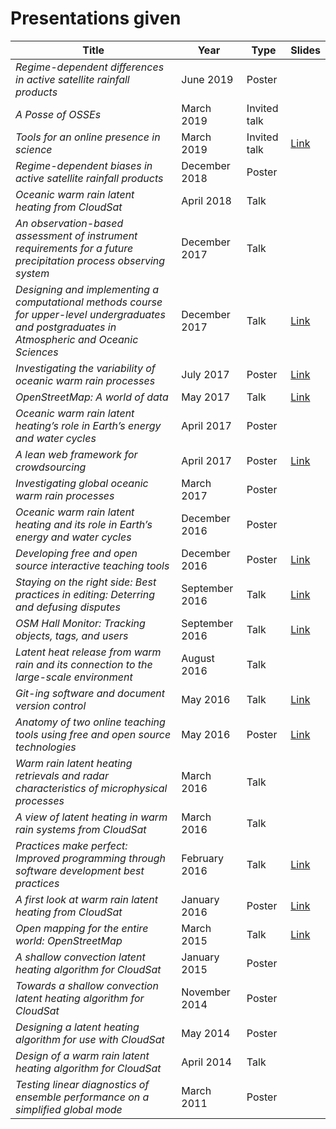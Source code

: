 Presentations given
===================

Title | Year | Type | Slides
------|------|------|-------
_Regime-dependent differences in active satellite rainfall products_ | June 2019 | Poster |
_A Posse of OSSEs_ | March 2019 | Invited talk |
_Tools for an online presence in science_ | March 2019 | Invited talk | [Link](https://github.com/ethan-nelson/presentation_slides/blob/master/2019_mar_online_presence/2019wisconline.pdf)
_Regime-dependent biases in active satellite rainfall products_ | December 2018 | Poster |
_Oceanic warm rain latent heating from CloudSat_ | April 2018 | Talk |
_An observation-based assessment of instrument requirements for a future precipitation process observing system_ | December 2017 | Talk |
_Designing and implementing a computational methods course for upper-level undergraduates and postgraduates in Atmospheric and Oceanic Sciences_ | December 2017 | Talk | [Link](https://github.com/ethan-nelson/presentation_slides/blob/master/2017_dec_computational_methods_course/ENelson_education_AGU_2017.pdf)
_Investigating the variability of oceanic warm rain processes_ | July 2017 | Poster | [Link](https://github.com/ethan-nelson/presentation_slides/blob/master/2017_jul_warm_rain_proc/ENelson_gordon.pdf)
_OpenStreetMap:  A world of data_ | May 2017 | Talk | [Link](https://github.com/ethan-nelson/presentation_slides/blob/master/2017_may_osm_workshop/ENelson_Regional_Workshop.pdf)
_Oceanic warm rain latent heating’s role in Earth’s energy and water cycles_ | April 2017 | Poster |
_A lean web framework for crowdsourcing_ | April 2017 | Poster | [Link](https://github.com/ethan-nelson/presentation_slides/blob/master/2017_apr_web_framework/ENelson_web_poster.pdf)
_Investigating global oceanic warm rain processes_ | March 2017 | Poster |
_Oceanic warm rain latent heating and its role in Earth’s energy and water cycles_ | December 2016 | Poster |
_Developing free and open source interactive teaching tools_ | December 2016 | Poster | [Link](https://github.com/ethan-nelson/presentation_slides/blob/master/2016_dec_foss_teaching_tools/ENelson_teaching_poster_agu.pdf)
_Staying on the right side:  Best practices in editing:  Deterring and defusing disputes_ | September 2016 | Talk | [Link](https://github.com/ethan-nelson/presentation_slides/blob/master/2016_sep_osm_disputes/ENelson_OSMDisputes.pdf)
_OSM Hall Monitor:  Tracking objects, tags, and users_ | September 2016 | Talk | [Link](https://github.com/ethan-nelson/presentation_slides/blob/master/2016_sep_osm_hall_monitor/ENelson_OSMHallMonitor.pdf)
_Latent heat release from warm rain and its connection to the large-scale environment_ | August 2016 | Talk |
_Git-ing software and document version control_ | May 2016 | Talk | [Link](https://github.com/ethan-nelson/presentation_slides/blob/master/2016_may_git_tutorial/2016GitPresentation.pdf)
_Anatomy of two online teaching tools using free and open source technologies_ | May 2016 | Poster | [Link](https://github.com/ethan-nelson/presentation_slides/blob/master/2016_may_foss_teaching_tools/TeachingWebToolsPoster.pdf)
_Warm rain latent heating retrievals and radar characteristics of microphysical processes_ | March 2016 | Talk |
_A view of latent heating in warm rain systems from CloudSat_ | March 2016 | Talk |
_Practices make perfect:  Improved programming through software development best practices_ | February 2016 | Talk | [Link](https://github.com/ethan-nelson/presentation_slides/blob/master/2016_feb_coding_practices/Feb3PresentationWeb.pdf)
_A first look at warm rain latent heating from CloudSat_ | January 2016 | Poster | [Link](https://github.com/ethan-nelson/presentation_slides/blob/master/2016_jan_warm_rain_lh/ENelson_ams_lh_cs.pdf)
_Open mapping for the entire world:  OpenStreetMap_ | March 2015 | Talk | [Link](https://github.com/ethan-nelson/presentation_slides/blob/master/2015_mar_osm_intro/OSM-APA.pdf)
_A shallow convection latent heating algorithm for CloudSat_ | January 2015 | Poster |
_Towards a shallow convection latent heating algorithm for CloudSat_ | November 2014 | Poster |
_Designing a latent heating algorithm for use with CloudSat_ | May 2014 | Poster |
_Design of a warm rain latent heating algorithm for CloudSat_ | April 2014 | Talk |
_Testing linear diagnostics of ensemble performance on a simplified global mode_ | March 2011 | Poster |

